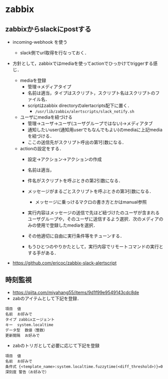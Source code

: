 # zabbix

## zabbixからslackにpostする
  - incoming-webhook を使う
    - slack側でurl取得を行なっておく．

  - 方針として，zabbixではmediaを使ってactionでひっかけてtriggerする感じ．
    - mediaを登録
      - 管理->メディアタイプ
      - 名前は適当，タイプはスクリプト，スクリプト名はスクリプトのファイル名．
      - scriptはzabbix directoryのalertacripts配下に置く．
        - `/usr/lib/zabbix/alertscripts/slack_notify.sh`
    - ユーザにmediaを紐づける
      - 管理->ユーザ->ユーザ(ユーザグループではない)->メディアタブ
      - 通知したいuser(通知用userでもなんでもよい)のmediaに上記mediaを紐づける．
      - ここの送信先がスクリプト呼出の第1引数になる．
    - actionの設定をする．
      - 設定->アクション->アクションの作成
      - 名前は適当，
      - 件名がスクリプトを呼ぶときの第2引数になる．
      - メッセージがまるごとスクリプトを呼ぶときの第3引数になる．
        - メッセージに乗っけるマクロの書き方とかはmanual参照
      - 実行内容はメッセージの送信で先ほど紐づけたのユーザが含まれるユーザグループや，そのユーザに送信するよう選択．次のメディアのみの使用で登録したmediaを選択．
      - その他適切に自由に実行条件等をチューンする．

      - もうひとつのやりかたとして，実行内容でリモートコマンドの実行とする手がある．

  - https://github.com/ericoc/zabbix-slack-alertscript

## 時刻監視
- https://qiita.com/miyahang55/items/9d1f99e9549143cdc8de
- zabのアイテムとして下記を登録．
```
項目  値
名前  お好みで
タイプ zabbixエージェント
キー  system.localtime
データ型  数値（整数）
更新間隔  お好みで
```
- zabのトリガとして必要に応じて下記を登録
```
項目  値
名前  お好みで
条件式 {<template_name>:system.localtime.fuzzytime(<diff_threshold>)}=0
深刻度 警告（お好みで）
```